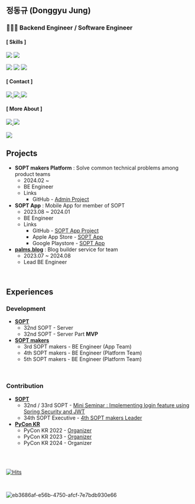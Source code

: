 ## 정동규 (Donggyu Jung)  
<!--<div style="display:flex;width:100%;">
<div style="width:50%;">-->

### 🧑🏻‍💻 **Backend** Engineer / Software Engineer

#### [ Skills ]
<img src="https://img.shields.io/badge/Java-A64514?style=for-a-badge&logo=openjdk&logoColor=white"> <img src="https://img.shields.io/badge/Spring-6DB33F?style=for-a-badg&logo=Spring&logoColor=white"> 
<!--<img src="https://img.shields.io/badge/Kotlin-8534FF?style=for-a-badge&logo=kotlin&logoColor=white"> -->

<img src="https://img.shields.io/badge/MySQL-007396?style=for-a-badg&logo=MySQL&logoColor=white"> <img src="https://img.shields.io/badge/PostgreSQL-blue?style=for-a-badg&logo=PostgreSQL&logoColor=white"> <img src="https://img.shields.io/badge/Amazon AWS-F7A81B?style=for-a-badg&logo=Amazon&logoColor=white">

#### [ Contact ]

<a href="mailto:bang2brew@gamil.com">
  <img src="https://img.shields.io/badge/Gmail-darkgrey?style=for-a-badge&logo=Gmail"/>
</a>
<a href="https://www.linkedin.com/in/yummygyudon/">
  <img src="https://img.shields.io/badge/LinkedIn-blue?style=for-a-badge&logo=LinkedIn"/>
</a>
<a href="https://www.instagram.com/yummy_gyu_99/">
  <img src="https://img.shields.io/badge/Instagram-hotpink?style=for-a-badge&logo=Instagram"/>
</a>

#### [ More About ]

<a href="https://yummygyudon.notion.site/42013626c0cf4ce6bf7f41fef38dadf0?pvs=4">
  <img src="https://img.shields.io/badge/Resume-orange?style=for-a-badge&logo=Notion&logoColor=yello"/>
</a>
<a href="https://yummygyudon.notion.site/Protfolio-7752be9cd7554583a3a0345e5634e48f?pvs=4">
  <img src="https://img.shields.io/badge/Portfolio-grey?style=for-a-badge&logo=Notion&logoColor=yello"/>
</a>

<br/>
<br/>

<img src="https://github.com/yummygyudon/yummygyudon/assets/86935274/dd588589-71c6-411c-b1eb-4d6b90d43037"/>

<br/>

## Projects
- **SOPT makers Platform** : Solve common technical problems among product teams 
  - 2024.02 ~ 
  - BE Engineer
  - Links
    - GitHub - [Admin Project](https://github.com/sopt-makers/sopt-operation-backend)
- **SOPT App** : Mobile App for member of SOPT
  - 2023.08 ~ 2024.01
  - BE Engineer
  - Links
    - GitHub - [SOPT App Project](https://github.com/sopt-makers/sopt-backend)
    - Apple App Store - [SOPT App](https://apps.apple.com/us/app/%EC%86%9D%ED%8A%B8-sopt-it-%EB%B2%A4%EC%B2%98-%EC%B0%BD%EC%97%85-%EB%8F%99%EC%95%84%EB%A6%AC-%EA%B3%B5%EC%8B%9D%EC%95%B1/id6444594319)
    - Google Playstore - [SOPT App](https://play.google.com/store/apps/details?id=org.sopt.official)
- [**palms.blog**](https://www.palms.blog) : Blog builder service for team
  - 2023.07 ~ 2024.08
  - Lead BE Engineer

<br/>

## Experiences
### Development
- [**SOPT**](https://www.sopt.org/) 
  - 32nd SOPT - Server
  - 32nd SOPT - Server Part **MVP**
- [**SOPT makers**](https://makers.sopt.org/)
  - 3rd SOPT makers - BE Engineer (App Team)
  - 4th SOPT makers - BE Engineer (Platform Team)
  - 5th SOPT makers - BE Engineer (Platform Team)

<br/>

### Contribution
- [**SOPT**](https://www.sopt.org/)
  - 32nd / 33rd SOPT - [Mini Seminar : Implementing login feature using Spring Security and JWT](https://www.notion.so/8cc3ac6fae714b4da6ef7fff422d33f1?pvs=25)
  - 34th SOPT Executive - [4th SOPT makers Leader](https://playground.sopt.org/makers)
- [**PyCon KR**](https://www.pycon.kr)
  - PyCon KR 2022 - [Organizer](https://2022.pycon.kr/about/organizing-team)
  - PyCon KR 2023 - [Organizer](https://2023.pycon.kr/about/organizing-team)
  - PyCon KR 2024 - Organizer


<br/>
<br/>


[![Hits](https://hits.seeyoufarm.com/api/count/incr/badge.svg?url=https%3A%2F%2Fgithub.com%2Fyummygyudon%2Fhit-counter&count_bg=%2379C83D&title_bg=%23555555&icon=&icon_color=%23E7E7E7&title=hits&edge_flat=false)](https://hits.seeyoufarm.com)    


<br/>

![eb3686af-e56b-4750-afcf-7e7bdb930e66](https://github.com/user-attachments/assets/851e40cd-e5ad-4421-a7b1-24cbc6db05ca)


<!--[![Solved.ac프로필](http://mazassumnida.wtf/api/mini/generate_badge?boj=duck9912)](https://solved.ac/duck9912)<br> -->
<!--[![Solved.ac프로필](http://mazassumnida.wtf/api/v2/generate_badge?boj=duck9912)](https://solved.ac/duck9912)<br>
![Anurag's GitHub stats](https://github-readme-stats.vercel.app/api?username=yummygyudon&hide=stars&count_private=true&show_icons=true&title_color=FFD000&text_color=AB5232&icon_color=FFD000&border_color=8B4513)




</div>


<div style="width:50%;">
  
## 👀 More About 👀
  

### ☎️ Contact
**Main** : <a href="mailto:bang2brew@gamil.com"><img  src="https://img.shields.io/badge/Gmail-EA4335?style=flat-square&logo=gmail&logoColor=white"/></a> 
<br/>
📮 **Sub** : <a href="mailto:duck9912@naver.com"><img  src="https://img.shields.io/badge/Naver-03C75A?style=flat-square&logo=naverl&logoColor=white"/></a> 
<br/>


 
  

-->
